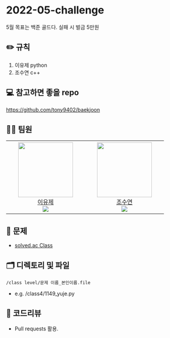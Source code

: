 # 2022-05-challenge
5월 목표는 백준 골드다. 실패 시 벌금 5만원

## ✏️ 규칙
1. 이유제 python
2. 조수연 c++

## 💻 참고하면 좋을 repo
https://github.com/tony9402/baekjoon<br>


## 👨‍💻 팀원
<table>
<tr height="200px">
        <td align="center" width="200px">
            <a href="https://github.com/dbwp031"><img height="150px" width="150px" src="https://avatars.githubusercontent.com/u/65337423?v=4"/></a>
            <br />
            <a href="https://github.com/dbwp031">이유제</a>
			<br />
           <img src="http://mazassumnida.wtf/api/mini/generate_badge?boj=dbwp031" />
        </td>
        <td align="center" width="200px">
            <a href="https://github.com/josushell"><img height="150px" width="150px" src="https://avatars.githubusercontent.com/u/63590121?v=4"/></a>
            <br />
            <a href="https://github.com/josushell">조수연</a>
			<br />
           <img src="http://mazassumnida.wtf/api/mini/generate_badge?boj=yoy07030" />
        </td>
    </tr>
  </table>


## 🔐 문제
* [solved.ac Class](https://solved.ac/class)

## 🗂 디렉토리 및 파일
`/class level/문제 이름_본인이름.file`
* e.g. /class4/1149_yuje.py
## 📝 코드리뷰
* Pull requests 활용.
